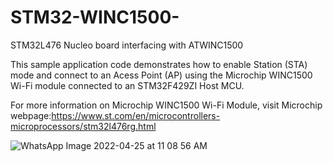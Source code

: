 # STM32-WINC1500-
STM32L476 Nucleo board interfacing with ATWINC1500

This sample application code demonstrates how to enable Station (STA) mode and connect to an Acess Point (AP) using the Microchip WINC1500 Wi-Fi module connected to an STM32F429ZI Host MCU.

For more information on Microchip WINC1500 Wi-Fi Module, visit Microchip webpage:https://www.st.com/en/microcontrollers-microprocessors/stm32l476rg.html


![WhatsApp Image 2022-04-25 at 11 08 56 AM](https://user-images.githubusercontent.com/99539135/165027048-a2a59844-15c9-4827-aa0d-e97b7343be86.jpeg)
